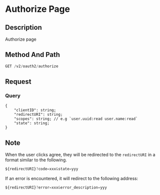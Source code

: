 # Authorize Page

## Description

Authorize page

## Method And Path

```js
GET /v2/oauth2/authorize
```

## Request

### Query

```ts{2-5}
{
    "clientID": string;
    "redirectURI": string;
    "scopes": string; // e.g `user.uuid:read user.name:read`
    "state": string;
}
```

## Note

When the user clicks agree, they will be redirected to the `redirectURI` in a format similar to the following.

```js
${redirectURI}?code=xxx&state=yyy
```

If an error is encountered, it will redirect to the following address:

```js
${redirectURI}?error=xxx&error_description=yyy
```

